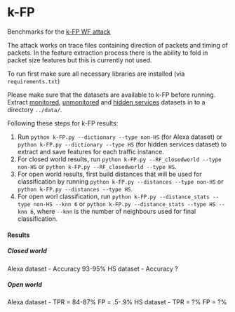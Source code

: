 # k-FP

Benchmarks for the [k-FP WF attack](http://www.homepages.ucl.ac.uk/~ucabaye/k-fp.pdf) 


The attack works on trace files containing direction of packets and timing of packets. In the feature extraction process there is the ability to fold in packet size features but this is currently not used.

To run first make sure all necessary libraries are installed (via ```requirements.txt```)

Please make sure that the datasets are available to k-FP before running. Extract [monitored](http://www.homepages.ucl.ac.uk/~ucabaye/monitored.tar.gz), [unmonitored](http://www.homepages.ucl.ac.uk/~ucabaye/unmonitored.tar.gz) and [hidden services](http://www.homepages.ucl.ac.uk/~ucabaye/HS.tar.gz) datasets in to a directory ```../data/```.

Following these steps for k-FP results:

1. Run ```python k-FP.py --dictionary --type non-HS``` (for Alexa dataset) or ```python k-FP.py --dictionary --type HS``` (for hidden services dataset) to extract and save features for each traffic instance.
2. For closed world results, run ```python k-FP.py --RF_closedworld --type non-HS``` or ```python k-FP.py --RF_closedworld --type HS```.
3. For open world results, first build distances that will be used for classification by running ```python k-FP.py --distances --type non-HS``` or ```python k-FP.py --distances --type HS```.
4. For open worl classification, run  ```python k-FP.py --distance_stats --type non-HS --knn 6``` or ```python k-FP.py --distance_stats --type HS --knn 6```, where ```--knn``` is the number of neighbours used for final classification.


#### Results

##### Closed world

Alexa dataset - Accuracy 93-95%
HS dataset    - Accuracy ?

##### Open world


Alexa dataset - TPR = 84-87% FP = .5-.9%
HS dataset    - TPR = ?% FP = ?%
